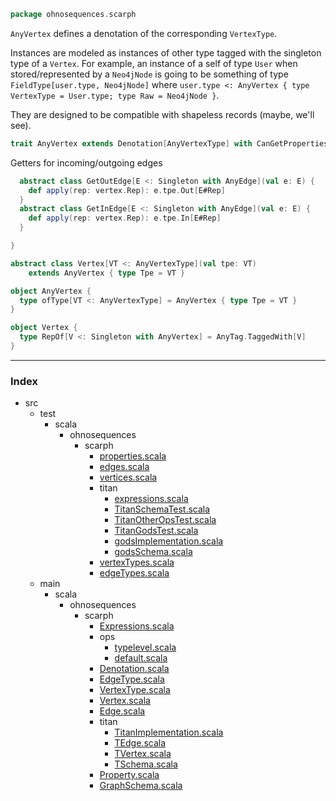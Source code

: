 
```scala
package ohnosequences.scarph
```


`AnyVertex` defines a denotation of the corresponding `VertexType`.

Instances are modeled as instances of other type tagged with the singleton type of a `Vertex`. For example, an instance of a self of type `User` when stored/represented by a `Neo4jNode` is going to be something of type `FieldType[user.type, Neo4jNode]`  where `user.type <: AnyVertex { type VertexType = User.type; type Raw = Neo4jNode }`.

They are designed to be compatible with shapeless records (maybe, we'll see).


```scala
trait AnyVertex extends Denotation[AnyVertexType] with CanGetPropertiesOfTpe { vertex =>
```

Getters for incoming/outgoing edges

```scala
  abstract class GetOutEdge[E <: Singleton with AnyEdge](val e: E) {
    def apply(rep: vertex.Rep): e.tpe.Out[E#Rep]
  }
  abstract class GetInEdge[E <: Singleton with AnyEdge](val e: E) {
    def apply(rep: vertex.Rep): e.tpe.In[E#Rep]
  }

}

abstract class Vertex[VT <: AnyVertexType](val tpe: VT) 
    extends AnyVertex { type Tpe = VT }

object AnyVertex {
  type ofType[VT <: AnyVertexType] = AnyVertex { type Tpe = VT }
}

object Vertex {
  type RepOf[V <: Singleton with AnyVertex] = AnyTag.TaggedWith[V]
}

```


------

### Index

+ src
  + test
    + scala
      + ohnosequences
        + scarph
          + [properties.scala][test/scala/ohnosequences/scarph/properties.scala]
          + [edges.scala][test/scala/ohnosequences/scarph/edges.scala]
          + [vertices.scala][test/scala/ohnosequences/scarph/vertices.scala]
          + titan
            + [expressions.scala][test/scala/ohnosequences/scarph/titan/expressions.scala]
            + [TitanSchemaTest.scala][test/scala/ohnosequences/scarph/titan/TitanSchemaTest.scala]
            + [TitanOtherOpsTest.scala][test/scala/ohnosequences/scarph/titan/TitanOtherOpsTest.scala]
            + [TitanGodsTest.scala][test/scala/ohnosequences/scarph/titan/TitanGodsTest.scala]
            + [godsImplementation.scala][test/scala/ohnosequences/scarph/titan/godsImplementation.scala]
            + [godsSchema.scala][test/scala/ohnosequences/scarph/titan/godsSchema.scala]
          + [vertexTypes.scala][test/scala/ohnosequences/scarph/vertexTypes.scala]
          + [edgeTypes.scala][test/scala/ohnosequences/scarph/edgeTypes.scala]
  + main
    + scala
      + ohnosequences
        + scarph
          + [Expressions.scala][main/scala/ohnosequences/scarph/Expressions.scala]
          + ops
            + [typelevel.scala][main/scala/ohnosequences/scarph/ops/typelevel.scala]
            + [default.scala][main/scala/ohnosequences/scarph/ops/default.scala]
          + [Denotation.scala][main/scala/ohnosequences/scarph/Denotation.scala]
          + [EdgeType.scala][main/scala/ohnosequences/scarph/EdgeType.scala]
          + [VertexType.scala][main/scala/ohnosequences/scarph/VertexType.scala]
          + [Vertex.scala][main/scala/ohnosequences/scarph/Vertex.scala]
          + [Edge.scala][main/scala/ohnosequences/scarph/Edge.scala]
          + titan
            + [TitanImplementation.scala][main/scala/ohnosequences/scarph/titan/TitanImplementation.scala]
            + [TEdge.scala][main/scala/ohnosequences/scarph/titan/TEdge.scala]
            + [TVertex.scala][main/scala/ohnosequences/scarph/titan/TVertex.scala]
            + [TSchema.scala][main/scala/ohnosequences/scarph/titan/TSchema.scala]
          + [Property.scala][main/scala/ohnosequences/scarph/Property.scala]
          + [GraphSchema.scala][main/scala/ohnosequences/scarph/GraphSchema.scala]

[test/scala/ohnosequences/scarph/properties.scala]: ../../../../test/scala/ohnosequences/scarph/properties.scala.md
[test/scala/ohnosequences/scarph/edges.scala]: ../../../../test/scala/ohnosequences/scarph/edges.scala.md
[test/scala/ohnosequences/scarph/vertices.scala]: ../../../../test/scala/ohnosequences/scarph/vertices.scala.md
[test/scala/ohnosequences/scarph/titan/expressions.scala]: ../../../../test/scala/ohnosequences/scarph/titan/expressions.scala.md
[test/scala/ohnosequences/scarph/titan/TitanSchemaTest.scala]: ../../../../test/scala/ohnosequences/scarph/titan/TitanSchemaTest.scala.md
[test/scala/ohnosequences/scarph/titan/TitanOtherOpsTest.scala]: ../../../../test/scala/ohnosequences/scarph/titan/TitanOtherOpsTest.scala.md
[test/scala/ohnosequences/scarph/titan/TitanGodsTest.scala]: ../../../../test/scala/ohnosequences/scarph/titan/TitanGodsTest.scala.md
[test/scala/ohnosequences/scarph/titan/godsImplementation.scala]: ../../../../test/scala/ohnosequences/scarph/titan/godsImplementation.scala.md
[test/scala/ohnosequences/scarph/titan/godsSchema.scala]: ../../../../test/scala/ohnosequences/scarph/titan/godsSchema.scala.md
[test/scala/ohnosequences/scarph/vertexTypes.scala]: ../../../../test/scala/ohnosequences/scarph/vertexTypes.scala.md
[test/scala/ohnosequences/scarph/edgeTypes.scala]: ../../../../test/scala/ohnosequences/scarph/edgeTypes.scala.md
[main/scala/ohnosequences/scarph/Expressions.scala]: Expressions.scala.md
[main/scala/ohnosequences/scarph/ops/typelevel.scala]: ops/typelevel.scala.md
[main/scala/ohnosequences/scarph/ops/default.scala]: ops/default.scala.md
[main/scala/ohnosequences/scarph/Denotation.scala]: Denotation.scala.md
[main/scala/ohnosequences/scarph/EdgeType.scala]: EdgeType.scala.md
[main/scala/ohnosequences/scarph/VertexType.scala]: VertexType.scala.md
[main/scala/ohnosequences/scarph/Vertex.scala]: Vertex.scala.md
[main/scala/ohnosequences/scarph/Edge.scala]: Edge.scala.md
[main/scala/ohnosequences/scarph/titan/TitanImplementation.scala]: titan/TitanImplementation.scala.md
[main/scala/ohnosequences/scarph/titan/TEdge.scala]: titan/TEdge.scala.md
[main/scala/ohnosequences/scarph/titan/TVertex.scala]: titan/TVertex.scala.md
[main/scala/ohnosequences/scarph/titan/TSchema.scala]: titan/TSchema.scala.md
[main/scala/ohnosequences/scarph/Property.scala]: Property.scala.md
[main/scala/ohnosequences/scarph/GraphSchema.scala]: GraphSchema.scala.md